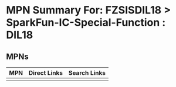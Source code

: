 



# MPN Summary For: FZSISDIL18 > SparkFun-IC-Special-Function : DIL18

## MPNs
  

|MPN|Direct Links|Search Links|
| :--- | :--- | :--- |
||||
